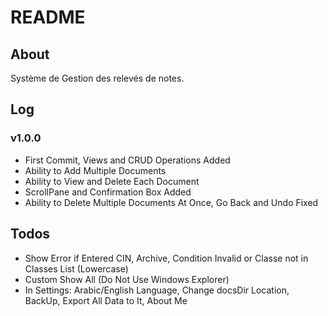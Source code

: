 # README

## About

Système de Gestion des relevés de notes.

## Log

### v1.0.0 <br/>

- First Commit, Views and CRUD Operations Added
- Ability to Add Multiple Documents
- Ability to View and Delete Each Document
- ScrollPane and Confirmation Box Added
- Ability to Delete Multiple Documents At Once, Go Back and Undo Fixed

## Todos

- Show Error if Entered CIN, Archive, Condition Invalid or Classe not in Classes List (Lowercase)
- Custom Show All (Do Not Use Windows Explorer)
- In Settings: Arabic/English Language, Change docsDir Location, BackUp, Export All Data to It, About Me